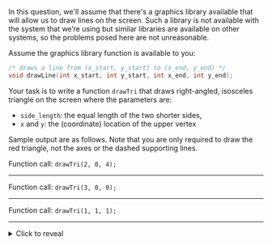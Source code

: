 <pl-question-panel>

In this question, we'll assume that there's a graphics library available that will allow us to draw lines on the screen. Such a library is not available with the system that we’re using but similar libraries are available on other systems, so the problems posed here are not unreasonable.

Assume the graphics library function is available to you:

```c
/* draws a line from (x_start, y_start) to (x_end, y_end) */
void drawLine(int x_start, int y_start, int x_end, int y_end);
```

Your task is to write a function `drawTri` that draws right-angled, isosceles triangle on the screen where the parameters are:

- `side_length`: the equal length of the two shorter sides,
- `x` and `y`: the (coordinate) location of the upper vertex

Sample output are as follows. Note that you are only required to draw the red triangle, not the axes or the dashed supporting lines.

Function call: `drawTri(2, 0, 4);`

<pl-drawing grid-size="0" width=400 height=400>
  <pl-drawing-initial>
    <pl-axes origin='{"x": 200, "y": 200}'
             supporting-lines='[{"y":120}]'
             grid-label='[ {"axis": "x", "pos": 60,  "lab": "2" },
                       {"axis": "y", "pos": 120, "lab": "4" },
                       {"axis": "y", "pos": 60, "lab": "2" } ]' >
    </pl-axes>
    <pl-line x1="200" y1="80" x2="200" y2="140" stroke-color="#f00" stroke-width="5"></pl-line>
    <pl-line x1="200" y1="140" x2="260" y2="140" stroke-color="#f00" stroke-width="5"></pl-line>
    <pl-line x1="260" y1="140" x2="200" y2="80" stroke-color="#f00" stroke-width="5"></pl-line>
  </pl-drawing-initial>
</pl-drawing>

---

Function call: `drawTri(3, 0, 0);`

<pl-drawing grid-size="0" width=400 height=400>
  <pl-drawing-initial>
    <pl-axes origin='{"x": 200, "y": 200}'
             grid-label='[ {"axis": "x", "pos": 90,  "lab": "3" },
                       {"axis": "y", "pos": -90, "lab": "-3" } ]' >
    </pl-axes>
    <pl-line x1="200" y1="200" x2="200" y2="290" stroke-color="#f00" stroke-width="5"></pl-line>
    <pl-line x1="200" y1="290" x2="290" y2="290" stroke-color="#f00" stroke-width="5"></pl-line>
    <pl-line x1="290" y1="290" x2="200" y2="200" stroke-color="#f00" stroke-width="5"></pl-line>
  </pl-drawing-initial>
</pl-drawing>

---

Function call: `drawTri(1, 1, 1);`

<pl-drawing grid-size="0" width=400 height=400>
  <pl-drawing-initial>
    <pl-axes origin='{"x": 200, "y": 200}'
             supporting-lines='[{"x":30},{"y":30}]'
             grid-label='[ {"axis": "x", "pos": 30,  "lab": "1" },
                          {"axis": "x", "pos": 60,  "lab": "2" },
                       {"axis": "y", "pos": 30, "lab": "1" } ]' >
    </pl-axes>
    <pl-line x1="230" y1="200" x2="260" y2="200" stroke-color="#f00" stroke-width="5"></pl-line>
    <pl-line x1="260" y1="200" x2="230" y2="170" stroke-color="#f00" stroke-width="5"></pl-line>
    <pl-line x1="230" y1="170" x2="230" y2="200" stroke-color="#f00" stroke-width="5"></pl-line>
  </pl-drawing-initial>
</pl-drawing>

---

<pl-file-editor source-file-name="start.c" file-name="drawTri.c" ace-mode="ace/mode/c_cpp">
</pl-file-editor>

</pl-question-panel>

<pl-answer-panel>
<details class="card">
<summary class="card-header">Click to reveal</summary>
<pl-code language="c" source-file-name="solution.c"></pl-code>
</details>
</pl-answer-panel>

<pl-submission-panel>
  <pl-external-grader-results></pl-external-grader-results>
  <pl-file-preview></pl-file-preview>
</pl-submission-panel>
